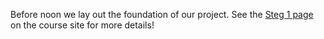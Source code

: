 Before noon we lay out the foundation of our project. See the [Steg 1 page](https://coursepress.lnu.se/kurs/ria-utveckling-med-javascript/steg-1-vagval/) on the course site for more details!